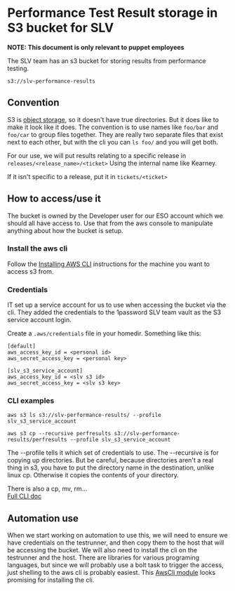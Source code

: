 # Performance Test Result storage in S3 bucket for SLV

**NOTE: This document is only relevant to puppet employees**

The SLV team has an s3 bucket for storing results from performance testing.

`
s3://slv-performance-results
`

## Convention

S3 is [object storage](https://docs.aws.amazon.com/AmazonS3/latest/user-guide/using-folders.html),
so it doesn't have true directories.  But it does like to make it look like it does.  The convention 
is to use names like `foo/bar`  and `foo/car` to group files together.  They are really two separate
files that exist next to each other, but with the cli you can `ls foo/` and you will get both.

For our use, we will put results relating to a specific release
in `releases/<release_name>/<ticket>` Using the internal name like Kearney.

If it isn't specific to a release, put it in `tickets/<ticket>`
 
## How to access/use it

The bucket is owned by the Developer user for our ESO account which we should all have access
to.  Use that from the aws console to manipulate anything about how the bucket is setup. 

### Install the aws cli

Follow the 
[Installing AWS CLI](https://docs.aws.amazon.com/cli/latest/userguide/cli-chap-install.html) 
instructions for the machine you want to access s3 from.

### Credentials

IT set up a service account for us to use when accessing the bucket via the cli.  They
added the credentials to the 1password SLV team vault as the S3 service account login.
 

Create a `.aws/credentials` file in your homedir.
Something like this:
```
[default]
aws_access_key_id = <personal id>
aws_secret_access_key = <personal key>
          
[slv_s3_service_account]
aws_access_key_id = <slv s3 id>
aws_secret_access_key = <slv s3 key>
```

### CLI examples

```
aws s3 ls s3://slv-performance-results/ --profile slv_s3_service_account

aws s3 cp --recursive perfresults s3://slv-performance-results/perfresults --profile slv_s3_service_account 
```

The --profile tells it which set of credentials to use.
The --recursive is for copying up directories.  But be careful, because directories aren't a real
thing in s3, you have to put the directory name in the destination, unlike linux cp.
Otherwise it copies the contents of your directory.

There is also a cp, mv, rm...  
[Full CLI doc](https://docs.aws.amazon.com/cli/latest/reference/s3/index.html#cli-aws-s3)

## Automation use
When we start working on automation to use this, we will need to ensure we have credentials
on the testrunner, and then copy them to the host that will be accessing the bucket.  We will
also need to install the cli on the testrunner and the host.  There are libraries for various
programing languages, but since we will probably use a bolt task to trigger the access, just
shelling to the aws cli is probably
easiest.  This [AwsCli module](https://forge.puppet.com/jdowning/awscli) looks promising
for installing the cli.
